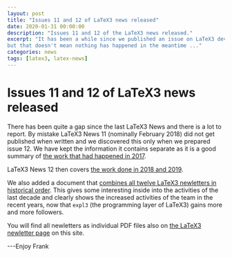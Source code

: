 ```yaml
---
layout: post
title: "Issues 11 and 12 of LaTeX3 news released"
date: 2020-01-31 00:00:00
description: "Issues 11 and 12 of the LaTeX3 news released."
excerpt: "It has been a while since we published an issue on LaTeX3 development topics,
but that doesn't mean nothing has happened in the meantime ..."
categories: news
tags: [latex3, latex-news]
---
```


# Issues 11 and 12 of LaTeX3 news released

There has been quite a gap since the last LaTeX3 News and there is a
lot to report.  By mistake LaTeX3 News 11 (nominally February 2018)
did not get published when written and we discovered this only when we
prepared issue 12.  We have kept the information it contains separate
as it is a good summary of <a href="{{site.baseurl}}/news/latex3-news/l3news11.pdf"
target="_blank" onclick="vgwPixelCall('2cf1bc0a478f4e45840d5a3de028200a');">the work
that had happened in 2017</a>.

LaTeX3 News 12 then covers <a
href="{{site.baseurl}}/news/latex3-news/l3news12.pdf" target="_blank"
onclick="vgwPixelCall('2cf1bc0a478f4e45840d5a3de028200a');">the work done in 2018 and 2019</a>.

We also added a document that <a
href="{{site.baseurl}}/news/latex3-news/l3news.pdf" target="_blank"
onclick="vgwPixelCall('06009f5d88d4445cae1ba16872605b92');">combines
all twelve LaTeX3 newletters in historical order</a>. This gives some
interesting inside into the activities of the last decade and clearly
shows the increased activities of the team in the recent years, now
that `expl3` (the programming layer of LaTeX3) gains more and more
followers.

You will find all newletters as individual PDF files also on [the
LaTeX3 newletter page]({{site.baseurl}}/news/latex3-news/) on this
site.

---Enjoy
Frank

